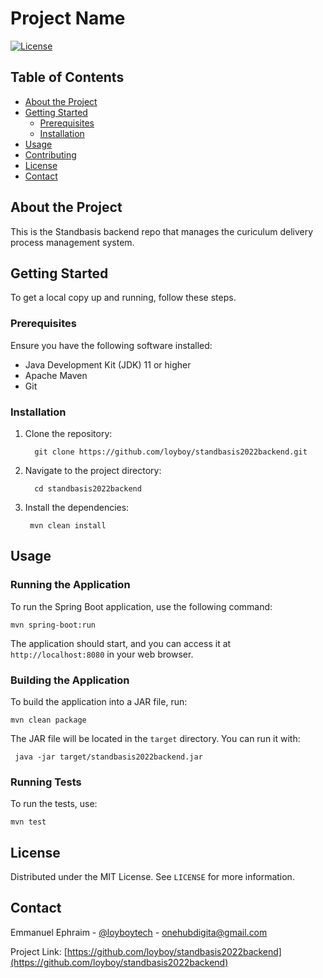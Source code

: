 # Project Name

[![License](https://img.shields.io/badge/license-MIT-blue.svg)](LICENSE)

## Table of Contents

- [About the Project](#about-the-project)
- [Getting Started](#getting-started)
  - [Prerequisites](#prerequisites)
  - [Installation](#installation)
- [Usage](#usage)
- [Contributing](#contributing)
- [License](#license)
- [Contact](#contact)

## About the Project

This is the Standbasis backend repo that manages the curiculum delivery process management system.

## Getting Started

To get a local copy up and running, follow these steps.

### Prerequisites

Ensure you have the following software installed:

- Java Development Kit (JDK) 11 or higher
- Apache Maven
- Git

### Installation

1. Clone the repository:

   ```
     git clone https://github.com/loyboy/standbasis2022backend.git
   ```
2. Navigate to the project directory:

    ```
      cd standbasis2022backend
    ```

3. Install the dependencies:
    ```
     mvn clean install
    ```

## Usage

### Running the Application

To run the Spring Boot application, use the following command:

   ```
   mvn spring-boot:run
   ```
The application should start, and you can access it at `http://localhost:8080` in your web browser.

### Building the Application

To build the application into a JAR file, run:

   ```
   mvn clean package
   ```

The JAR file will be located in the `target` directory. You can run it with:
  ```
   java -jar target/standbasis2022backend.jar
  ```
### Running Tests

To run the tests, use:

   ```
   mvn test
   ```

## License

Distributed under the MIT License. See `LICENSE` for more information.

## Contact

Emmanuel Ephraim - [@loyboytech](https://x.com/loyboytech) - onehubdigita@gmail.com

Project Link: [https://github.com/loyboy/standbasis2022backend](https://github.com/loyboy/standbasis2022backend)
